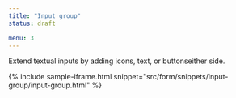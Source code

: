 ```yaml
---
title: "Input group"
status: draft

menu: 3
---
```


Extend textual inputs by adding icons, text, or buttonseither side.

{% include sample-iframe.html snippet="src/form/snippets/input-group/input-group.html" %}
